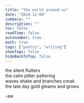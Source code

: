 ```yaml
---
title: "the world around us"
date: "2024-12-08"
summary: ""
description: ""
toc: false
readTime: false
autonumber: true
math: true
tags: ["poetry", "writing"]
showTags: false
hideBackToTop: false
---
```


the silent flutters  
the calm pitter pattering  
waves shake and branches creak  
the late day gold gleams and grows  

  
-aw